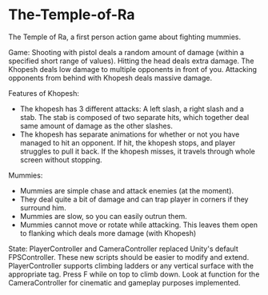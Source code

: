 # The-Temple-of-Ra
The Temple of Ra, a first person action game about fighting mummies.


Game:
Shooting with pistol deals a random amount of damage (within a specified short range of values). Hitting the head deals extra damage.
The Khopesh deals low damage to multiple opponents in front of you. Attacking opponents from behind with Khopesh deals massive damage.

Features of Khopesh:
- The khopesh has 3 different attacks:
A left slash, a right slash and a stab. The stab is composed of two separate hits, which together deal same amount of damage as the other slashes.
- The khopesh has separate animations for whether or not you have managed to hit an opponent. If hit, the khopesh stops, and player struggles to pull it back.
If the khopesh misses, it travels through whole screen without stopping.

Mummies:
- Mummies are simple chase and attack enemies (at the moment).
- They deal quite a bit of damage and can trap player in corners if they surround him.
- Mummies are slow, so you can easily outrun them.
- Mummies cannot move or rotate while attacking. This leaves them open to flanking which deals more damage (with Khopesh)

State:
PlayerController and CameraController replaced Unity's default FPSController. These new scripts should be easier to modify and extend.
PlayerController supports climbing ladders or any vertical surface with the appropriate tag. Press F while on top to climb down. 
Look at function for the CameraController for cinematic and gameplay purposes implemented.
